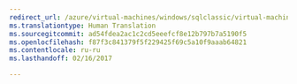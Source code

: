 ```yaml
---
redirect_url: /azure/virtual-machines/windows/sqlclassic/virtual-machines-windows-classic-ps-sql-keyvault
ms.translationtype: Human Translation
ms.sourcegitcommit: ad54fdea2ac1c2cd5eeefcf8e12b797b7a5190f5
ms.openlocfilehash: f87f3c841379f5f229425f69c5a10f9aaab64821
ms.contentlocale: ru-ru
ms.lasthandoff: 02/16/2017

---
```

